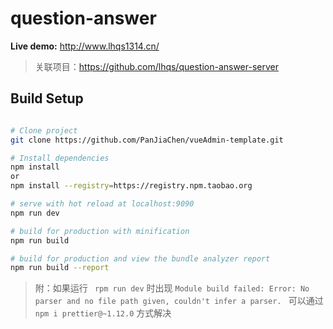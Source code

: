 # question-answer


**Live demo:** http://www.lhqs1314.cn/

> 关联项目：https://github.com/lhqs/question-answer-server

## Build Setup

``` bash

# Clone project
git clone https://github.com/PanJiaChen/vueAdmin-template.git

# Install dependencies
npm install 
or
npm install --registry=https://registry.npm.taobao.org

# serve with hot reload at localhost:9090
npm run dev

# build for production with minification
npm run build

# build for production and view the bundle analyzer report
npm run build --report
```

> 附：如果运行 ` rpm run dev` 时出现 `Module build failed: Error: No parser and no file path given, couldn't infer a parser.
` 可以通过 `npm i prettier@~1.12.0` 方式解决



